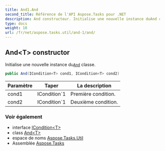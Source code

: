 ```yaml
---
title: And1.And
second_title: Référence de l'API Aspose.Tasks pour .NET
description: And constructeur. Initialise une nouvelle instance duAnd classe.
type: docs
weight: 10
url: /fr/net/aspose.tasks.util/and-1/and/
---
```

## And&lt;T&gt; constructor

Initialise une nouvelle instance du[`And`](../) classe.

```csharp
public And(ICondition<T> cond1, ICondition<T> cond2)
```

| Paramètre | Taper | La description |
| --- | --- | --- |
| cond1 | ICondition`1 | Première condition. |
| cond2 | ICondition`1 | Deuxième condition. |

### Voir également

* interface [ICondition&lt;T&gt;](../../icondition-1/)
* class [And&lt;T&gt;](../)
* espace de noms [Aspose.Tasks.Util](../../and-1/)
* Assemblée [Aspose.Tasks](../../../)


